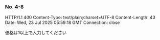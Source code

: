 ### No. 4-8

HTTP/1.1 400 
Content-Type: text/plain;charset=UTF-8
Content-Length: 43
Date: Wed, 23 Jul 2025 05:59:18 GMT
Connection: close

価格は1以上で入力してください